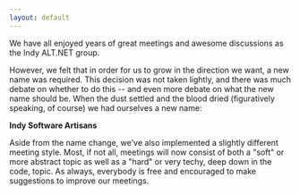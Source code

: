 ```yaml
---
layout: default
---
```


We have all enjoyed years of great meetings and awesome discussions as the Indy ALT.NET
group.

However, we felt that in order for us to grow in the direction we want, a new name was 
required. This decision was not taken lightly, and there was much debate on whether to do 
this -- and even more debate on what the new name should be. When the dust settled and the 
blood dried (figuratively speaking, of course) we had ourselves a new name:

**Indy Software Artisans**

Aside from the name change, we've also implemented a slightly different meeting style. Most, 
if not all, meetings will now consist of both a "soft" or more abstract topic as well as a 
"hard" or very techy, deep down in the code, topic. As always, everybody is free and 
encouraged to make suggestions to improve our meetings.